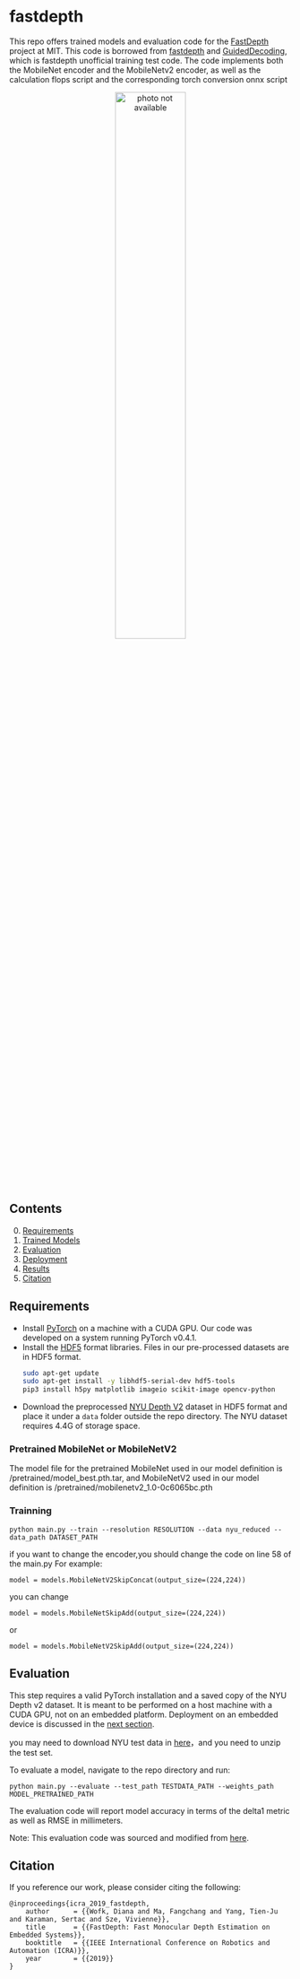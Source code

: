 fastdepth
============================

This repo offers trained models and evaluation code for the [FastDepth](http://fastdepth.mit.edu/) project at MIT.
This code is borrowed from [fastdepth](https://github.com/dwofk/fast-depth) and [GuidedDecoding](https://github.com/mic-rud/GuidedDecoding), which is fastdepth unofficial training test code.
The code implements both the MobileNet encoder and the MobileNetv2 encoder, as well as the calculation flops script and the corresponding torch conversion onnx script

<p align="center">
	<img src="img/visualization.png" alt="photo not available" width="50%" height="50%">
</p>

## Contents
0. [Requirements](#requirements)
0. [Trained Models](#trained-models)
0. [Evaluation](#evaluation)
0. [Deployment](#deployment)
0. [Results](#results)
0. [Citation](#citation)

## Requirements
- Install [PyTorch](https://pytorch.org/) on a machine with a CUDA GPU. Our code was developed on a system running PyTorch v0.4.1.
- Install the [HDF5](https://en.wikipedia.org/wiki/Hierarchical_Data_Format) format libraries. Files in our pre-processed datasets are in HDF5 format.
  ```bash
  sudo apt-get update
  sudo apt-get install -y libhdf5-serial-dev hdf5-tools
  pip3 install h5py matplotlib imageio scikit-image opencv-python
  ```
- Download the preprocessed [NYU Depth V2](https://drive.google.com/file/d/1hXvznCAa26bNBPGZJH1DI2siVxmQlm0W/view?usp=sharing) dataset in HDF5 format and place it under a `data` folder outside the repo directory. The NYU dataset requires 4.4G of storage space.

### Pretrained MobileNet or MobileNetV2 ###

The model file for the pretrained MobileNet used in our model definition is /pretrained/model_best.pth.tar, and MobileNetV2 used in our model definition is /pretrained/mobilenetv2_1.0-0c6065bc.pth

### Trainning

```console
python main.py --train --resolution RESOLUTION --data nyu_reduced --data_path DATASET_PATH
```
 
if you want to change the encoder,you should change the code on line 58 of the main.py 
For example:
```console
model = models.MobileNetV2SkipConcat(output_size=(224,224))
```
you can change 
```console
model = models.MobileNetSkipAdd(output_size=(224,224))
```
or
```console
model = models.MobileNetV2SkipAdd(output_size=(224,224))
```

## Evaluation ##

This step requires a valid PyTorch installation and a saved copy of the NYU Depth v2 dataset. It is meant to be performed on a host machine with a CUDA GPU, not on an embedded platform. Deployment on an embedded device is discussed in the [next section](#deployment).

you may need to download NYU test data in [here](https://s3-eu-west-1.amazonaws.com/densedepth/nyu_test.zip)，and you need to unzip the test set.

To evaluate a model, navigate to the repo directory and run:

```console
python main.py --evaluate --test_path TESTDATA_PATH --weights_path MODEL_PRETRAINED_PATH
```

The evaluation code will report model accuracy in terms of the delta1 metric as well as RMSE in millimeters.

Note: This evaluation code was sourced and modified from [here](https://github.com/mic-rud/GuidedDecoding).


## Citation
If you reference our work, please consider citing the following:

	@inproceedings{icra_2019_fastdepth,
		author      = {{Wofk, Diana and Ma, Fangchang and Yang, Tien-Ju and Karaman, Sertac and Sze, Vivienne}},
		title       = {{FastDepth: Fast Monocular Depth Estimation on Embedded Systems}},
		booktitle   = {{IEEE International Conference on Robotics and Automation (ICRA)}},
		year        = {{2019}}
	}
